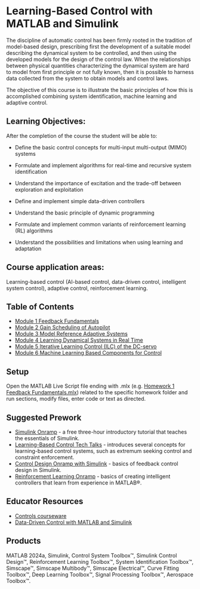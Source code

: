 # Learning-Based Control with MATLAB and Simulink
The discipline of automatic control has been firmly rooted in the tradition of model-based design, prescribing first the development of a suitable model describing the dynamical system to be controlled, and then using the developed models for the design of the control law. When the relationships between physical quantities characterizing the dynamical system are hard to model from first principle or not fully known, then it is possible to harness data collected from the system to obtain models and control laws.

The objective of this course is to illustrate the basic principles of how this is accomplished combining system identification, machine learning and adaptive control.

## Learning Objectives:
After the completion of the course the student will be able to:

- Define the basic control concepts for multi-input multi-output (MIMO) systems

- Formulate and implement algorithms for real-time and recursive system identification

- Understand the importance of excitation and the trade-off between exploration and exploitation

- Define and implement simple data-driven controllers

- Understand the basic principle of dynamic programming

- Formulate and implement common variants of reinforcement learning (RL) algorithms

- Understand the possibilities and limitations when using learning and adaptation

## Course application areas:

Learning-based control (AI-based control, data-driven control, intelligent system control), adaptive control, reinforcement learning.

## Table of Contents
- [Module 1 Feedback Fundamentals](https://github.com/cescongroup/Learning-based-control-with-MATLAB-and-Simulink/blob/main/Homework%201%20Feedback%20Fundamentals/Homework%201%20Feedback%20Fundamentals.pdf)
- [Module 2 Gain Scheduling of Autopilot]()
- [Module 3 Model Reference Adaptive Systems]()
- [Module 4 Learning Dynamical Systems in Real Time]()
- [Module 5 Iterative Learning Control (ILC) of the DC-servo]()
- [Module 6 Machine Learning Based Components for Control]()

## Setup
Open the MATLAB Live Script file ending with .mlx (e.g. [Homework 1 Feedback Fundamentals.mlx](https://github.com/cescongroup/Learning-based-control-with-MATLAB-and-Simulink/blob/main/Homework%201%20Feedback%20Fundamentals/Homework%201%20Feedback%20Fundamentals.mlx))
related to the specific homework folder and run sections, modify files, enter code or text as directed.

## Suggested Prework
- [Simulink Onramp](https://matlabacademy.mathworks.com/details/simulink-onramp/simulink) - a free three-hour introductory tutorial that teaches the essentials of Simulink.
- [Learning-Based Control Tech Talks](https://www.mathworks.com/videos/series/learning-based-control.html) - introduces several concepts for learning-based control systems, such as extremum seeking control and constraint enforcement.
- [Control Design Onramp with Simulink](https://matlabacademy.mathworks.com/details/control-design-onramp-with-simulink/controls) - basics of feedback control design in Simulink.
- [Reinforcement Learning Onramp](https://matlabacademy.mathworks.com/details/reinforcement-learning-onramp/reinforcementlearning) - basics of creating intelligent controllers that learn from experience in MATLAB®.

## Educator Resources
- [Controls courseware](https://www.mathworks.com/academia/courseware/teaching-controls-with-matlab-and-simulink.html)
- [Data-Driven Control with MATLAB and Simulink](https://www.mathworks.com/solutions/control-systems/data-driven-controls.html)
  
## Products
MATLAB 2024a, Simulink, Control System Toolbox™, Simulink Control Design™, Reinforcement Learning Toolbox™, System Identification Toolbox™, Simscape™, Simscape Multibody™, Simscape Electrical™, Curve Fitting Toolbox™, Deep Learning Toolbox™,
Signal Processing Toolbox™, Aerospace Toolbox™.
